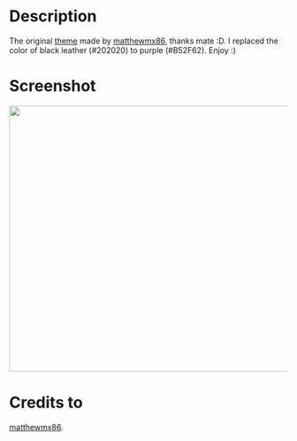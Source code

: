 # Description
The original [theme](http://gnome-look.org/content/show.php/Win3x?content=169112) made by [matthewmx86](http://gnome-look.org/usermanager/search.php?username=matthewmx86), thanks mate :D. I replaced the color of black leather (#202020) to purple (#B52F62). Enjoy :)

# Screenshot
<img src="http://s13.postimg.org/70a763ak7/Screenshot.png" height="480" width="640">

# Credits to
[matthewmx86](http://gnome-look.org/usermanager/search.php?username=matthewmx86).
